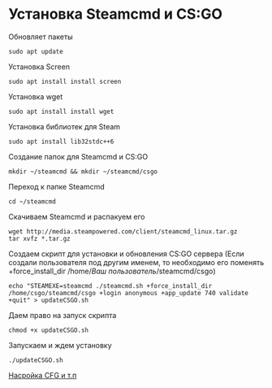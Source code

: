 # Установка Steamcmd и CS:GO

Обновляет пакеты

```
sudo apt update
```
Установка Screen

```
sudo apt install install screen
```

Установка wget

```
sudo apt install install wget
```

Установка библиотек для Steam

```
sudo apt install lib32stdc++6
```

Создание папок для Steamcmd и CS:GO

```
mkdir ~/steamcmd && mkdir ~/steamcmd/csgo
```

Переход к папке Steamcmd

```
cd ~/steamcmd
```
Скачиваем Steamcmd и распакуем его

```
wget http://media.steampowered.com/client/steamcmd_linux.tar.gz
tar xvfz *.tar.gz
```
Создаем скрипт для установки и обновления CS:GO сервера (Если создали пользователя под другим именем, то необходимо его поменять +force_install_dir /home/*Ваш пользователь*/steamcmd/csgo)

```
echo "STEAMEXE=steamcmd ./steamcmd.sh +force_install_dir /home/csgo/steamcmd/csgo +login anonymous +app_update 740 validate +quit" > updateCSGO.sh
```

Даем право на запуск скрипта

```
chmod +x updateCSGO.sh
```

Запускаем и ждем установку

```
./updateCSGO.sh
```

[Насройка CFG и т.п](2-cfg.md)

